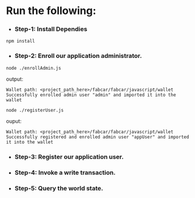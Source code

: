 # Run the following:
- ### Step-1: Install Dependies  
```
npm install
```     

- ### Step-2: Enroll our application administrator.  
```
node ./enrollAdmin.js
```  

output: 
``` 
Wallet path: <project_path_here>/fabcar/fabcar/javascript/wallet  
Successfully enrolled admin user "admin" and imported it into the wallet  
```
```
node ./registerUser.js
```
ouput:
```
Wallet path: <project_path_here>/fabcar/fabcar/javascript/wallet
Successfully registered and enrolled admin user "appUser" and imported it into the wallet
```

- ### Step-3: Register our application user.
- ### Step-4: Invoke a write transaction.
- ### Step-5: Query the world state.

